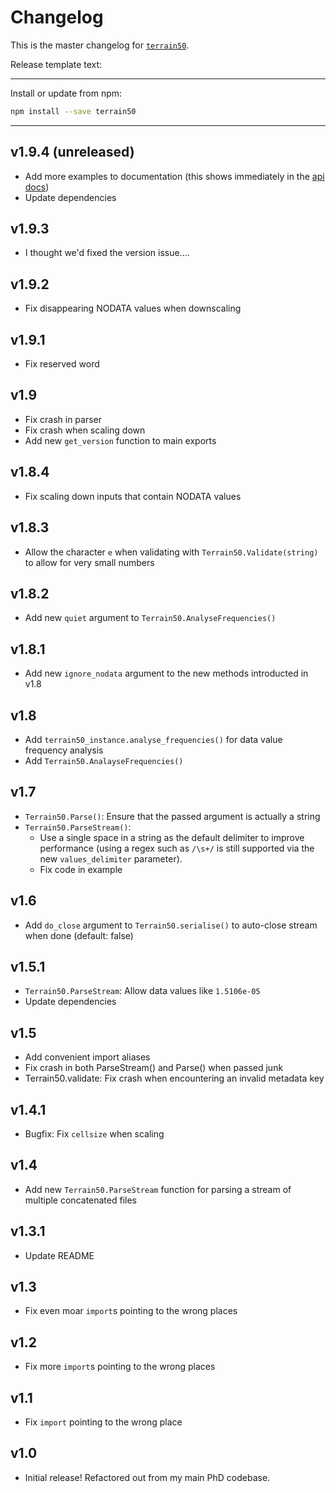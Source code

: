 # Changelog
This is the master changelog for [`terrain50`](https://npmjs.org/packages/terrain50).

Release template text:

-----

Install or update from npm:

```bash
npm install --save terrain50
```

-----


## v1.9.4 (unreleased)
 - Add more examples to documentation (this shows immediately in the [api docs](https://starbeamrainbowlabs.com/code/terrain50/))
 - Update dependencies


## v1.9.3
 - I thought we'd fixed the version issue....


## v1.9.2
 - Fix disappearing NODATA values when downscaling 


## v1.9.1
 - Fix reserved word


## v1.9
 - Fix crash in parser
 - Fix crash when scaling down
 - Add new `get_version` function to main exports


## v1.8.4
 - Fix scaling down inputs that contain NODATA values


## v1.8.3
 - Allow the character `e` when validating with `Terrain50.Validate(string)` to allow for very small numbers


## v1.8.2
 - Add new `quiet` argument to `Terrain50.AnalyseFrequencies()`


## v1.8.1
 - Add new `ignore_nodata` argument to the new methods introducted in v1.8

## v1.8
 - Add `terrain50_instance.analyse_frequencies()` for data value frequency analysis
 - Add `Terrain50.AnalayseFrequencies()`


## v1.7
 - `Terrain50.Parse()`: Ensure that the passed argument is actually a string
 - `Terrain50.ParseStream()`:
     - Use a single space in a string as the default delimiter to improve performance (using a regex such as `/\s+/` is still supported via the new `values_delimiter` parameter).
     - Fix code in example

## v1.6
 - Add `do_close` argument to `Terrain50.serialise()` to auto-close stream when done (default: false)


## v1.5.1
 - `Terrain50.ParseStream`: Allow data values like `1.5106e-05`
 - Update dependencies


## v1.5
 - Add convenient import aliases
 - Fix crash in both ParseStream() and Parse() when passed junk
 - Terrain50.validate: Fix crash when encountering an invalid metadata key


## v1.4.1
 - Bugfix: Fix `cellsize` when scaling


## v1.4
 - Add new `Terrain50.ParseStream` function for parsing a stream of multiple concatenated files


## v1.3.1
 - Update README


## v1.3
 - Fix even moar `import`s pointing to the wrong places


## v1.2
 - Fix more `import`s pointing to the wrong places


## v1.1
 - Fix `import` pointing to the wrong place


## v1.0
 - Initial release! Refactored out from my main PhD codebase.
